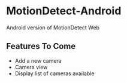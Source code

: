 # MotionDetect-Android
Android version of MotionDetect Web

## Features To Come
* Add a new camera
* Camera view
* Display list of cameras available
